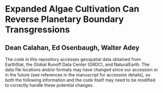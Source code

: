 # Expanded Algae Cultivation Can Reverse Planetary Boundary Transgressions
## Dean Calahan, Ed Osenbaugh, Walter Adey
The code in this repository accesses geospatial data obtained from EarthStat, the
Global Runoff Data Center (GRDC), and NaturalEarth. The data file locations and/or
formats may have changed since our accession or in the future (see references in
the manuscript for accession details), so both the following information and the
code itself may need to be modified to correctly handle these potential changes.